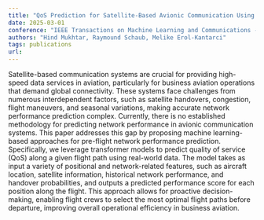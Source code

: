 ```yaml
---
title: "QoS Prediction for Satellite-Based Avionic Communication Using Transformers" 
date: 2025-03-01
conference: "IEEE Transactions on Machine Learning and Communications - under submission"
authors: "Hind Mukhtar, Raymound Schaub, Melike Erol-Kantarci"
tags: publications
url: 
---
```

Satellite-based communication systems are crucial for providing high-speed data services in
aviation, particularly for business aviation operations that demand global connectivity. These systems face
challenges from numerous interdependent factors, such as satellite handovers, congestion, flight maneuvers,
and seasonal variations, making accurate network performance prediction complex. Currently, there is no
established methodology for predicting network performance in avionic communication systems. This paper
addresses this gap by proposing machine learning-based approaches for pre-flight network performance
prediction. Specifically, we leverage transformer models to predict quality of service (QoS) along a given
flight path using real-world data. The model takes as input a variety of positional and network-related
features, such as aircraft location, satellite information, historical network performance, and handover
probabilities, and outputs a predicted performance score for each position along the flight. This approach
allows for proactive decision-making, enabling flight crews to select the most optimal flight paths before
departure, improving overall operational efficiency in business aviation.